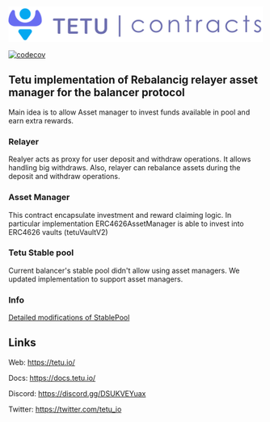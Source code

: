 ![Contracts](tetu_contracts.svg)

[![codecov](https://codecov.io/gh/tetu-io/tetu-balancer-asset-manager/branch/main/graph/badge.svg?token=H2eWt1GKMb)](https://codecov.io/gh/tetu-io/tetu-balancer-asset-manager)

## Tetu implementation of Rebalancig relayer asset manager for the balancer protocol

Main idea is to allow Asset manager to invest funds available in pool and earn extra rewards.
### Relayer
Realyer acts as proxy for user deposit and withdraw operations. It allows handling big withdraws.
Also, relayer can rebalance assets during the deposit and withdraw operations.

### Asset Manager
This contract encapsulate investment and reward claiming logic. In particular implementation ERC4626AssetManager is able to invest into ERC4626 vaults (tetuVaultV2) 

### Tetu Stable pool
Current balancer's stable pool didn't allow using asset managers. We updated implementation to support asset managers.

### Info
[Detailed modifications of StablePool](dev_docs/solution.md)

## Links

Web: https://tetu.io/

Docs: https://docs.tetu.io/

Discord: https://discord.gg/DSUKVEYuax

Twitter: https://twitter.com/tetu_io
